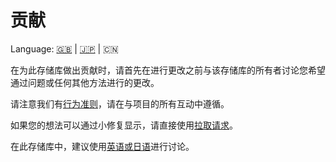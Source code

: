 # 贡献

Language: [🇬🇧](./CONTRIBUTING.md) | [🇯🇵](./CONTRIBUTING.ja.md) | 🇨🇳

在为此存储库做出贡献时，请首先在进行更改之前与该存储库的所有者讨论您希望通过问题或任何其他方法进行的更改。

请注意我们有[行为准则](./CODE_OF_CONDUCT.ja.md)，请在与项目的所有互动中遵循。

如果您的想法可以通过小修复显示，请直接使用[拉取请求](https://github.com/kurone-kito/the-mind-mirror/pulls)。

在此存储库中，建议使用[英语或日语](https://translate.google.com/)进行讨论。
